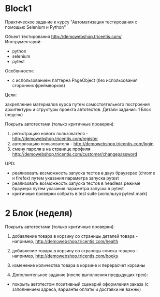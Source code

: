 # Block1
Практическое задание к курсу "Автоматизация тестирования с помощью Selenium и Python"

Объект тестирования
http://demowebshop.tricentis.com/
Инструментарий:
- python
- selenium
- pytest

Особенности:
- с использованием паттерна PageObject (без использования сторонних фреймворков)

Цели:

закрепление материалов курса путем самостоятельного построения архитектуры и структуры проекта автотестов.
Детали задания:
1 Блок (неделя)

Покрыть автотестами (только критичные проверки):
1. регистрацию нового пользователя - http://demowebshop.tricentis.com/register
2. авторизацию пользователя - http://demowebshop.tricentis.com/login
3. смену пароля в на странице профиля http://demowebshop.tricentis.com/customer/changepassword

UPD:
- реализовать возможность запуска тестов в двух браузерах (chrome и firefox) путем указания параметра запуска pytest
- реализовать возможность запуска тестов в headless режиме браузера путем указания параметра запуска в pytest
- критичные проверки собрать в test suite (используя pytest.mark)

# 2 Блок (неделя)

Покрыть автотестами (только критичные проверки):

1. добавление товара в корзину со страницы деталей товара - например, http://demowebshop.tricentis.com/health
2. добавление товара в корзину со страницы списка товаров - например, http://demowebshop.tricentis.com/books
3. изменение количества товара в корзине и перерасчет корзины

4. Дополнительное задание (после выполнения предыдущих трех):
- покрыть автотестом позитивный сценарий оформления заказа (с заполнением адреса, варианты оплаты и доставки не важны)